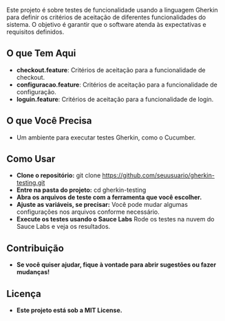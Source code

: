 Este projeto é sobre testes de funcionalidade usando a linguagem Gherkin para definir os critérios de aceitação de diferentes funcionalidades do sistema. O objetivo é garantir que o software atenda às expectativas e requisitos definidos.

## O que Tem Aqui
- **checkout.feature**: Critérios de aceitação para a funcionalidade de checkout.
- **configuracao.feature**: Critérios de aceitação para a funcionalidade de configuração.
- **loguin.feature**: Critérios de aceitação para a funcionalidade de login.

## O que Você Precisa
- Um ambiente para executar testes Gherkin, como o Cucumber.

## Como Usar
- **Clone o repositório:**
git clone https://github.com/seuusuario/gherkin-testing.git
- **Entre na pasta do projeto:**
cd gherkin-testing
- **Abra os arquivos de teste com a ferramenta que você escolher.**
- **Ajuste as variáveis, se precisar:**
Você pode mudar algumas configurações nos arquivos conforme necessário.
- **Execute os testes usando o Sauce Labs**
Rode os testes na nuvem do Sauce Labs e veja os resultados.

## Contribuição
- **Se você quiser ajudar, fique à vontade para abrir sugestões ou fazer mudanças!**

## Licença
- **Este projeto está sob a MIT License.**
